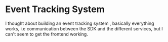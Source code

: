 # Event Tracking System

I thought about building an event tracking system , basically everything works, i.e communication between the SDK and the different services, but I can't seem to get the frontend working.
